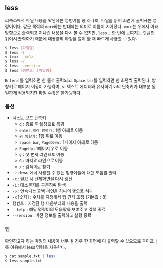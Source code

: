 ## less

리눅스에서 파일 내용을 확인하는 명령어들 중 하나로, 파일을 읽어 화면에 출력하는 명령어이다. 같은 목적의 `more`와는 반대되는 의미로 이름이 지어졌다. `more`는 위에서 아래 방향으로 출력되고 지나간 내용을 다시 볼 수 없지만, `less`는 한 번에 보여지는 만큼만 읽어서 출력하기 때문에 대용량의 파일을 열어 볼 때 빠르게 사용할 수 있다.

```bash
$ less [파일명]
$ less -?
$ less --help
$ less -V
$ less --version
$ less [행번호] [파일명]
```

`Enter`키를 입력하면 한 줄씩 출력되고, `Space bar`를 입력하면 한 화면씩 출력된다. 방향키로 페이지 이동이 가능하며, vi 텍스트 에디터와 유사하여 vi의 단축키가 대부분 동일하게 적용되지만 파일 수정은 불가능하다.

### 옵션

- 텍스트 모드 단축키
  - `q` : 종료 후 쉘창으로 복귀
  - `enter`, `아래 방행키`  : 1행 아래로 이동
  - `위 방향키` : 1행 위로 이동
  - `space bar`, `PageDown` : 1페이지 아래로 이동
  - `PageUp` : 1페이지 위로 이동
  - `g` : 첫 번째 라인으로 이동
  - `G` : 마지막 라인으로 이동
  - `/` : 검색어로 찾기
- `-?` : less 에서 사용할 수 있는 명령어들에 대한 도움말 출력
- `-c` : 필요 시 전체화면을 다시 갱신
- `-i` : 대소문자를 구분하여 탐색
- `-s` : 연속되는 공백 라인을 하나의 행으로 처리
- `-x` [숫자] : 수치를 지정해서 탭 간격 조정 (기본값 : 8)
- 행번호 : 지정된 행 다음부터의 내용을 출력
- `--help` : 해당 명령어의 도움말을 보여주고 실행 종료
- `--version` : 버전 정보를 출력하고 실행 종료



### 팁

확인하고자 하는 파일의 내용이 너무 길 경우 한 화면에 다 출력할 수 없으므로 파이프 `|`를 이용해서 less 명령을 사용한다.

```bash
$ cat sample.txt | less
$ less sample.txt
```

